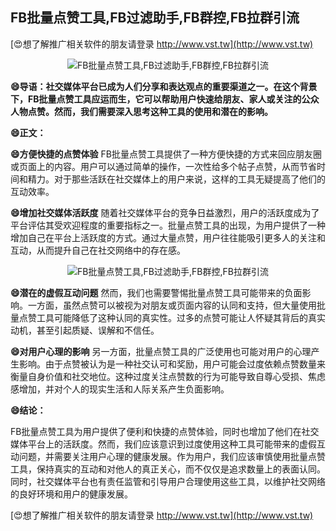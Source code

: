 ## **FB批量点赞工具,FB过滤助手,FB群控,FB拉群引流**

[😍想了解推广相关软件的朋友请登录 http://www.vst.tw](http://www.vst.tw)

 <center><img src="https://vst.tw/MP4/tuiguang/png/2.png" alt="FB批量点赞工具,FB过滤助手,FB群控,FB拉群引流"></center>

**😄导语：社交媒体平台已成为人们分享和表达观点的重要渠道之一。在这个背景下，FB批量点赞工具应运而生，它可以帮助用户快速给朋友、家人或关注的公众人物点赞。然而，我们需要深入思考这种工具的使用和潜在的影响。**

**😄正文：**

**😄方便快捷的点赞体验**
FB批量点赞工具提供了一种方便快捷的方式来回应朋友圈或页面上的内容。用户可以通过简单的操作，一次性给多个帖子点赞，从而节省时间和精力。对于那些活跃在社交媒体上的用户来说，这样的工具无疑提高了他们的互动效率。

**😄增加社交媒体活跃度**
随着社交媒体平台的竞争日益激烈，用户的活跃度成为了平台评估其受欢迎程度的重要指标之一。批量点赞工具的出现，为用户提供了一种增加自己在平台上活跃度的方式。通过大量点赞，用户往往能吸引更多人的关注和互动，从而提升自己在社交网络中的存在感。

 <center><img src="https://vst.tw/MP4/tuiguang/png/0.png" alt="FB批量点赞工具,FB过滤助手,FB群控,FB拉群引流"></center>

**😄潜在的虚假互动问题**
然而，我们也需要警惕批量点赞工具可能带来的负面影响。一方面，虽然点赞可以被视为对朋友或页面内容的认同和支持，但大量使用批量点赞工具可能降低了这种认同的真实性。过多的点赞可能让人怀疑其背后的真实动机，甚至引起质疑、误解和不信任。

**😄对用户心理的影响**
另一方面，批量点赞工具的广泛使用也可能对用户的心理产生影响。由于点赞被认为是一种社交认可和奖励，用户可能会过度依赖点赞数量来衡量自身价值和社交地位。这种过度关注点赞数的行为可能导致自尊心受损、焦虑感增加，并对个人的现实生活和人际关系产生负面影响。

**😄结论：**

FB批量点赞工具为用户提供了便利和快捷的点赞体验，同时也增加了他们在社交媒体平台上的活跃度。然而，我们应该意识到过度使用这种工具可能带来的虚假互动问题，并需要关注用户心理的健康发展。作为用户，我们应该审慎使用批量点赞工具，保持真实的互动和对他人的真正关心，而不仅仅是追求数量上的表面认同。同时，社交媒体平台也有责任监管和引导用户合理使用这些工具，以维护社交网络的良好环境和用户的健康发展。

[😍想了解推广相关软件的朋友请登录 http://www.vst.tw](http://www.vst.tw)




